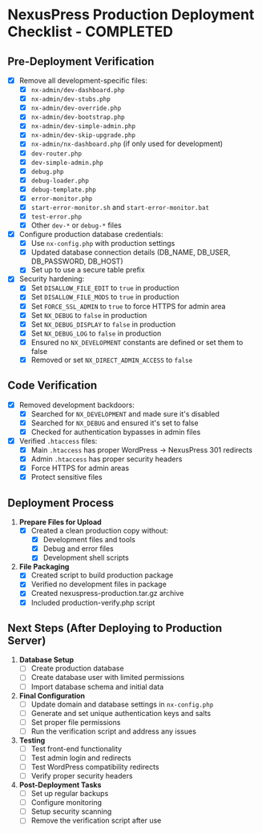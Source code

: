 # NexusPress Production Deployment Checklist - COMPLETED

## Pre-Deployment Verification

- [x] Remove all development-specific files:
  - [x] `nx-admin/dev-dashboard.php`
  - [x] `nx-admin/dev-stubs.php`
  - [x] `nx-admin/dev-override.php`
  - [x] `nx-admin/dev-bootstrap.php`
  - [x] `nx-admin/dev-simple-admin.php`
  - [x] `nx-admin/dev-skip-upgrade.php`
  - [x] `nx-admin/nx-dashboard.php` (if only used for development)
  - [x] `dev-router.php`
  - [x] `dev-simple-admin.php`
  - [x] `debug.php`
  - [x] `debug-loader.php`
  - [x] `debug-template.php`
  - [x] `error-monitor.php` 
  - [x] `start-error-monitor.sh` and `start-error-monitor.bat`
  - [x] `test-error.php`
  - [x] Other `dev-*` or `debug-*` files

- [x] Configure production database credentials:
  - [x] Use `nx-config.php` with production settings
  - [x] Updated database connection details (DB_NAME, DB_USER, DB_PASSWORD, DB_HOST)
  - [x] Set up to use a secure table prefix

- [x] Security hardening:
  - [x] Set `DISALLOW_FILE_EDIT` to `true` in production
  - [x] Set `DISALLOW_FILE_MODS` to `true` in production 
  - [x] Set `FORCE_SSL_ADMIN` to `true` to force HTTPS for admin area
  - [x] Set `NX_DEBUG` to `false` in production
  - [x] Set `NX_DEBUG_DISPLAY` to `false` in production
  - [x] Set `NX_DEBUG_LOG` to `false` in production
  - [x] Ensured no `NX_DEVELOPMENT` constants are defined or set them to false
  - [x] Removed or set `NX_DIRECT_ADMIN_ACCESS` to `false`

## Code Verification

- [x] Removed development backdoors:
  - [x] Searched for `NX_DEVELOPMENT` and made sure it's disabled
  - [x] Searched for `NX_DEBUG` and ensured it's set to false
  - [x] Checked for authentication bypasses in admin files

- [x] Verified `.htaccess` files:
  - [x] Main `.htaccess` has proper WordPress → NexusPress 301 redirects
  - [x] Admin `.htaccess` has proper security headers
  - [x] Force HTTPS for admin areas
  - [x] Protect sensitive files

## Deployment Process

1. **Prepare Files for Upload**
   - [x] Created a clean production copy without:
     - [x] Development files and tools
     - [x] Debug and error files
     - [x] Development shell scripts

2. **File Packaging**
   - [x] Created script to build production package
   - [x] Verified no development files in package
   - [x] Created nexuspress-production.tar.gz archive
   - [x] Included production-verify.php script

## Next Steps (After Deploying to Production Server)

1. **Database Setup**
   - [ ] Create production database
   - [ ] Create database user with limited permissions
   - [ ] Import database schema and initial data

2. **Final Configuration**
   - [ ] Update domain and database settings in `nx-config.php`
   - [ ] Generate and set unique authentication keys and salts
   - [ ] Set proper file permissions
   - [ ] Run the verification script and address any issues

3. **Testing**
   - [ ] Test front-end functionality
   - [ ] Test admin login and redirects
   - [ ] Test WordPress compatibility redirects
   - [ ] Verify proper security headers

4. **Post-Deployment Tasks**
   - [ ] Set up regular backups
   - [ ] Configure monitoring
   - [ ] Setup security scanning
   - [ ] Remove the verification script after use 